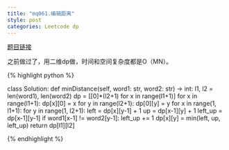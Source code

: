 ```yaml
---
title: "mq061.编辑距离"
style: post
categories: Leetcode dp
---
```


[题目链接](https://leetcode-cn.com/problems/edit-distance/)

之前做过了，用二维dp做，时间和空间复杂度都是O（MN）。

{% highlight python %}

class Solution:
    def minDistance(self, word1: str, word2: str) -> int:
        l1, l2 = len(word1), len(word2)
        dp = [[0]*(l2+1) for x in range(l1+1)]
        for x in range(l1+1):
            dp[x][0] = x
        for y in range(l2+1):
            dp[0][y] = y
        for x in range(1, l1+1):
            for y in range(1, l2+1):
                left = dp[x][y-1] + 1
                up = dp[x-1][y] + 1
                left_up = dp[x-1][y-1]
                if word1[x-1] != word2[y-1]:
                    left_up += 1
                dp[x][y] = min(left, up, left_up)
        return dp[l1][l2]

{% endhighlight %}

